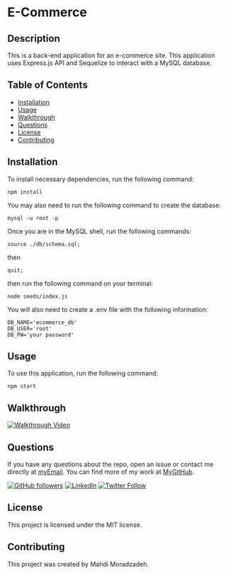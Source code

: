 # E-Commerce

## Description
This is a back-end application for an e-commerce site. This application uses Express.js API and Sequelize to interact with a MySQL database.

## Table of Contents
* [Installation](#installation)
* [Usage](#usage)
* [Walkthrough](#walkthrough)
* [Questions](#questions)
* [License](#license)
* [Contributing](#contributing)

## Installation
To install necessary dependencies, run the following command:

```
npm install
```


You may also need to run the following command to create the database:

```
mysql -u root -p
```

Once you are in the MySQL shell, run the following commands:

```
source ./db/schema.sql;
```
then
```
quit;
```

then run the following command on your terminal:

```
node seeds/index.js
```

You will also need to create a .env file with the following information:

```
DB_NAME='ecommerce_db'
DB_USER='root'
DB_PW='your password'
```

## Usage
To use this application, run the following command:

```
npm start
```

## Walkthrough
[![Walkthrough Video](https://img.youtube.com/vi/3Q8Q1Z6q3ZM/0.jpg)](https://drive.google.com/file/d/1Cv5KxWhQ55auzx5AVLIcB6DMFmzYljox/view?usp=drive_link)

## Questions
If you have any questions about the repo, open an issue or contact me directly at <a href="mailto:morad97mm@gmail.com">myEmail</a>. You can find more of my work at [MyGitHub](https://github.com/Mahdi-Moradzadeh).

[![GitHub followers](https://img.shields.io/github/followers/Mahdi-Moradzadeh.svg?style=social&label=Follow)](https://github.com/login?return_to=https%3A%2F%2Fgithub.com%2FMahdi-Moradzadeh)
[![LinkedIn](https://img.shields.io/badge/LinkedIn-MyProfile-blue.svg)](https://www.linkedin.com/in/mahdimoradzadeh/)
[![Twitter Follow](https://img.shields.io/twitter/follow/7H3_3M.svg?style=social)](https://twitter.com/7H3_3M)

## License
This project is licensed under the MIT license.

## Contributing
This project was created by Mahdi Moradzadeh.
